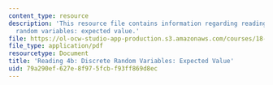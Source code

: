 ```yaml
---
content_type: resource
description: 'This resource file contains information regarding reading 4b: discrete
  random variables: expected value.'
file: https://ol-ocw-studio-app-production.s3.amazonaws.com/courses/18-05-introduction-to-probability-and-statistics-spring-2014/79a290ef627e8f975fcbf93ff869d8ec_MIT18_05S14_Reading4b.pdf
file_type: application/pdf
resourcetype: Document
title: 'Reading 4b: Discrete Random Variables: Expected Value'
uid: 79a290ef-627e-8f97-5fcb-f93ff869d8ec
---
```

